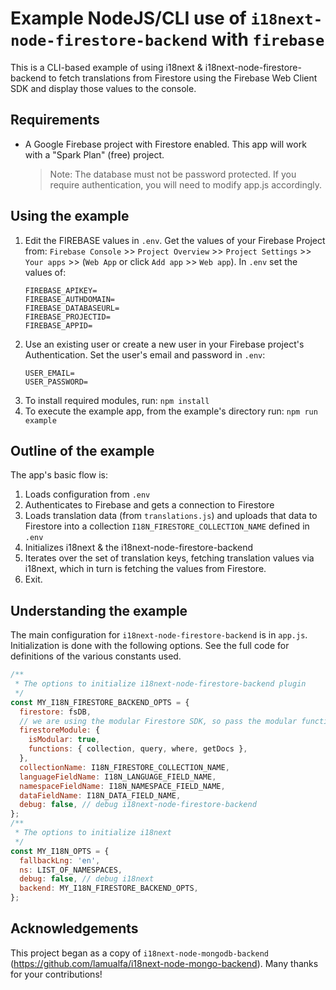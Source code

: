 # Example NodeJS/CLI use of `i18next-node-firestore-backend` with `firebase`

This is a CLI-based example of using i18next & i18next-node-firestore-backend to fetch translations from Firestore using the Firebase Web Client SDK and display those values to the console.

## Requirements

- A Google Firebase project with Firestore enabled.  This app will work with a "Spark Plan" (free) project.
  > Note: The database must not be password protected. If you require authentication, you will need to modify app.js accordingly.

## Using the example

1. Edit the FIREBASE values in `.env`.  Get the values of your Firebase Project from: `Firebase Console` >> `Project Overview` >> `Project Settings` >> `Your apps` >> (`Web App` or click `Add app` >> `Web app`).  In `.env` set the values of:
   ```
   FIREBASE_APIKEY=
   FIREBASE_AUTHDOMAIN=
   FIREBASE_DATABASEURL=
   FIREBASE_PROJECTID=
   FIREBASE_APPID=
   ```
1. Use an existing user or create a new user in your Firebase project's Authentication. Set the user's email and password in `.env`:
   ```
   USER_EMAIL=
   USER_PASSWORD=
   ```
1. To install required modules, run: `npm install`
1. To execute the example app, from the example's directory run: `npm run example`

## Outline of the example

The app's basic flow is:
1. Loads configuration from `.env`
1. Authenticates to Firebase and gets a connection to Firestore
1. Loads translation data (from `translations.js`) and uploads that data to Firestore into a collection `I18N_FIRESTORE_COLLECTION_NAME` defined in `.env`
1. Initializes i18next & the i18next-node-firestore-backend
1. Iterates over the set of translation keys, fetching translation values via i18next, which in turn is fetching the values from Firestore.
1. Exit.

## Understanding the example

The main configuration for `i18next-node-firestore-backend` is in `app.js`.  Initialization is done with the following options.  See the full code for definitions of the various constants used.

```js
/**
 * The options to initialize i18next-node-firestore-backend plugin
 */
const MY_I18N_FIRESTORE_BACKEND_OPTS = {
  firestore: fsDB,
  // we are using the modular Firestore SDK, so pass the modular functions
  firestoreModule: {
    isModular: true,
    functions: { collection, query, where, getDocs },
  },
  collectionName: I18N_FIRESTORE_COLLECTION_NAME,
  languageFieldName: I18N_LANGUAGE_FIELD_NAME,
  namespaceFieldName: I18N_NAMESPACE_FIELD_NAME,
  dataFieldName: I18N_DATA_FIELD_NAME,
  debug: false, // debug i18next-node-firestore-backend
};
/**
 * The options to initialize i18next
 */
const MY_I18N_OPTS = {
  fallbackLng: 'en',
  ns: LIST_OF_NAMESPACES,
  debug: false, // debug i18next
  backend: MY_I18N_FIRESTORE_BACKEND_OPTS,
};
```

## Acknowledgements

This project began as a copy of `i18next-node-mongodb-backend` (https://github.com/lamualfa/i18next-node-mongo-backend).  Many thanks for your contributions!
